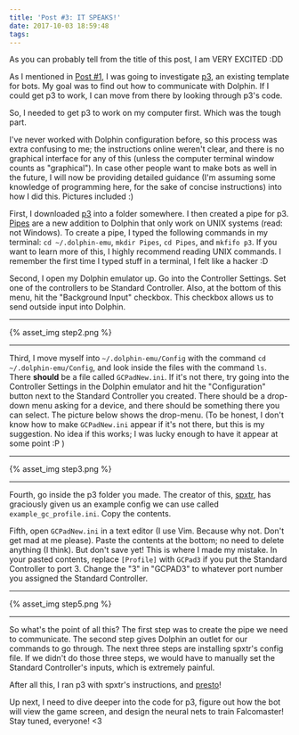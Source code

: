 ```yaml
---
title: 'Post #3: IT SPEAKS!'
date: 2017-10-03 18:59:48
tags:
---
```


As you can probably tell from the title of this post, I am VERY EXCITED :DD

As I mentioned in [Post #1](http://www.falcomaster.tech/2017/08/29/Post1/), I was going to investigate [p3](https://github.com/spxtr/p3), an existing template for bots. My goal was to find out how to communicate with Dolphin. If I could get p3 to work, I can move from there by looking through p3's code.

So, I needed to get p3 to work on my computer first. Which was the tough part.
<!-- more -->
I've never worked with Dolphin configuration before, so this process was extra confusing to me; the instructions online weren't clear, and there is no graphical interface for any of this (unless the computer terminal window counts as "graphical"). In case other people want to make bots as well in the future, I will now be providing detailed guidance (I'm assuming some knowledge of programming here, for the sake of concise instructions) into how I did this. Pictures included :)

First, I downloaded [p3](https://github.com/spxtr/p3) into a folder somewhere. I then created a pipe for p3. [Pipes](https://wiki.dolphin-emu.org/index.php?title=Pipe_Input) are a new addition to Dolphin that only work on UNIX systems (read: not Windows). To create a pipe, I typed the following commands in my terminal: `cd ~/.dolphin-emu`, `mkdir Pipes`, `cd Pipes`, and `mkfifo p3`. If you want to learn more of this, I highly recommend reading UNIX commands. I remember the first time I typed stuff in a terminal, I felt like a hacker :D

Second, I open my Dolphin emulator up. Go into the Controller Settings. Set one of the controllers to be Standard Controller. Also, at the bottom of this menu, hit the "Background Input" checkbox. This checkbox allows us to send outside input into Dolphin.

-----
{% asset_img step2.png %}

-----

Third, I move myself into `~/.dolphin-emu/Config` with the command `cd ~/.dolphin-emu/Config`, and look inside the files with the command `ls`. There **should** be a file called `GCPadNew.ini`. If it's not there, try going into the Controller Settings in the Dolphin emulator and hit the "Configuration" button next to the Standard Controller you created. There should be a drop-down menu asking for a device, and there should be something there you can select. The picture below shows the drop-menu. (To be honest, I don't know how to make `GCPadNew.ini` appear if it's not there, but this is my suggestion. No idea if this works; I was lucky enough to have it appear at some point :P )

-----
{% asset_img step3.png %}

-----

Fourth, go inside the p3 folder you made. The creator of this, [spxtr](https://github.com/spxtr), has graciously given us an example config we can use called `example_gc_profile.ini`. Copy the contents.

Fifth, open `GCPadNew.ini` in a text editor (I use Vim. Because why not. Don't get mad at me please). Paste the contents at the bottom; no need to delete anything (I think). But don't save yet! This is where I made my mistake. In your pasted contents, replace `[Profile]` with `GCPad3` if you put the Standard Controller to port 3. Change the "3" in "GCPAD3" to whatever port number you assigned the Standard Controller.

-----
{% asset_img step5.png %}

-----

So what's the point of all this? The first step was to create the pipe we need to communicate. The second step gives Dolphin an outlet for our commands to go through. The next three steps are installing spxtr's config file. If we didn't do those three steps, we would have to manually set the Standard Controller's inputs, which is extremely painful.

After all this, I ran p3 with spxtr's instructions, and [presto](https://youtu.be/Yqlocg5dI-s)!

Up next, I need to dive deeper into the code for p3, figure out how the bot will view the game screen, and design the neural nets to train Falcomaster! Stay tuned, everyone! <3
